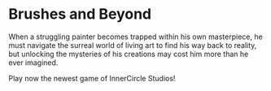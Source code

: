 # Brushes and Beyond
When a struggling painter becomes trapped within his own masterpiece, he must navigate the surreal world of living art to find his way back to reality, but unlocking the mysteries of his creations may cost him more than he ever imagined.  

Play now the newest game of InnerCircle Studios!

